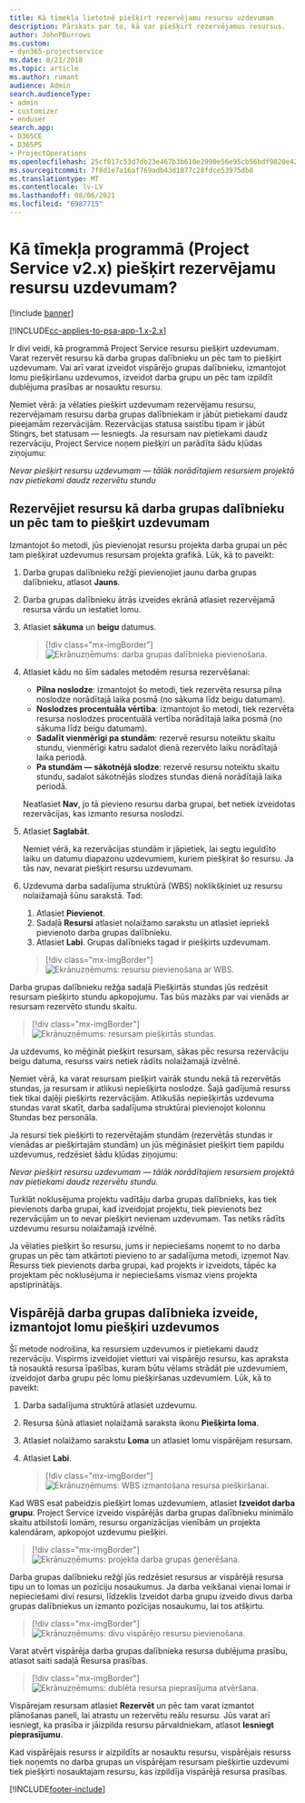 ```yaml
---
title: Kā tīmekļa lietotnē piešķirt rezervējamu resursu uzdevumam
description: Pārskats par to, kā var piešķirt rezervējamus resursus.
author: JohnPBurrows
ms.custom:
- dyn365-projectservice
ms.date: 8/21/2018
ms.topic: article
ms.author: rumant
audience: Admin
search.audienceType:
- admin
- customizer
- enduser
search.app:
- D365CE
- D365PS
- ProjectOperations
ms.openlocfilehash: 25cf017c53d7db23e467b3b610e2990e56e95cb56bdf9820e427dfeeeb979637
ms.sourcegitcommit: 7f8d1e7a16af769adb43d1877c28fdce53975db8
ms.translationtype: MT
ms.contentlocale: lv-LV
ms.lasthandoff: 08/06/2021
ms.locfileid: "6987715"
---
```

# <a name="how-do-i-assign-a-bookable-resource-to-a-task-in-the-web-app-project-service-app-v2x"></a>Kā tīmekļa programmā (Project Service v2.x) piešķirt rezervējamu resursu uzdevumam?

[!include [banner](../includes/psa-now-project-operations.md)]

[!INCLUDE[cc-applies-to-psa-app-1.x-2.x](../includes/cc-applies-to-psa-app-1x-2x.md)]

Ir divi veidi, kā programmā Project Service resursu piešķirt uzdevumam. Varat rezervēt resursu kā darba grupas dalībnieku un pēc tam to piešķirt uzdevumam. Vai arī varat izveidot vispārējo grupas dalībnieku, izmantojot lomu piešķiršanu uzdevumos, izveidot darba grupu un pēc tam izpildīt dublējuma prasības ar nosauktu resursu.

Ņemiet vērā: ja vēlaties piešķirt uzdevumam rezervējamu resursu, rezervējamam resursu darba grupas dalībniekam ir jābūt pietiekami daudz pieejamām rezervācijām. Rezervācijas statusa saistību tipam ir jābūt Stingrs, bet statusam — Iesniegts. Ja resursam nav pietiekami daudz rezervāciju, Project Service noņem piešķiri un parādīta šādu kļūdas ziņojumu:

*Nevar piešķirt resursu uzdevumam — tālāk norādītajiem resursiem projektā nav pietiekami daudz rezervētu stundu*

## <a name="book-a-resource-as-a-team-member-and-then-assign-the-resource-to-a-task"></a>Rezervējiet resursu kā darba grupas dalībnieku un pēc tam to piešķirt uzdevumam

Izmantojot šo metodi, jūs pievienojat resursu projekta darba grupai un pēc tam piešķirat uzdevumus resursam projekta grafikā. Lūk, kā to paveikt:
1.  Darba grupas dalībnieku režģī pievienojiet jaunu darba grupas dalībnieku, atlasot **Jauns**.
2.  Darba grupas dalībnieku ātrās izveides ekrānā atlasiet rezervējamā resursa vārdu un iestatiet lomu.
3.  Atlasiet **sākuma** un **beigu** datumus.

    > [!div class="mx-imgBorder"] 
    > ![Ekrānuzņēmums: darba grupas dalībnieka pievienošana.](media/FAQ-Resources-to-Tasks2-1.png "Ekrānuzņēmums: darba grupas dalībnieka pievienošana")
 
4.  Atlasiet kādu no šīm sadales metodēm resursa rezervēšanai:
    - **Pilna noslodze**: izmantojot šo metodi, tiek rezervēta resursa pilna noslodze norādītajā laika posmā (no sākuma līdz beigu datumam).
    - **Noslodzes procentuāla vērtība**: izmantojot šo metodi, tiek rezervēta resursa noslodzes procentuālā vertība norādītajā laika posmā (no sākuma līdz beigu datumam).
    - **Sadalīt vienmērīgi pa stundām**: rezervē resursu noteiktu skaitu stundu, vienmērīgi katru sadalot dienā rezervēto laiku norādītajā laika periodā.
    - **Pa stundām — sākotnējā slodze**: rezervē resursu noteiktu skaitu stundu, sadalot sākotnējās slodzes stundas dienā norādītajā laika periodā.

    Neatlasiet **Nav**, jo tā pievieno resursu darba grupai, bet netiek izveidotas rezervācijas, kas izmanto resursa noslodzi.
5.  Atlasiet **Saglabāt**.

    Ņemiet vērā, ka rezervācijas stundām ir jāpietiek, lai segtu ieguldīto laiku un datumu diapazonu uzdevumiem, kuriem piešķirat šo resursu. Ja tās nav, nevarat piešķirt resursu uzdevumam.

6.  Uzdevuma darba sadalījuma struktūrā (WBS) noklikšķiniet uz resursu nolaižamajā šūnu sarakstā. Tad: 

    1. Atlasiet **Pievienot**.
    2. Sadaļā **Resursi** atlasiet nolaižamo sarakstu un atlasiet iepriekš pievienoto darba grupas dalībnieku.
    3. Atlasiet **Labi**. Grupas dalībnieks tagad ir piešķirts uzdevumam.

    > [!div class="mx-imgBorder"] 
    > ![Ekrānuzņēmums: resursu pievienošana ar WBS.](media/FAQ-Resources-to-Tasks2-2.png "Ekrānuzņēmums: resursu pievienošana ar WBS")
 
Darba grupas dalībnieku režģa sadaļā Piešķirtās stundas jūs redzēsit resursam piešķirto stundu apkopojumu. Tas būs mazāks par vai vienāds ar resursam rezervēto stundu skaitu. 

> [!div class="mx-imgBorder"] 
> ![Ekrānuzņēmums: resursam piešķirtās stundas.](media/FAQ-Resources-to-Tasks2-3.png "Ekrānuzņēmums: resursam piešķirtās stundas")
 
Ja uzdevums, ko mēģināt piešķirt resursam, sākas pēc resursa rezervāciju beigu datuma, resurss vairs netiek rādīts nolaižamajā izvēlnē.

Ņemiet vērā, ka varat resursam piešķirt vairāk stundu nekā tā rezervētās stundas, ja resursam ir atlikusi nepiešķirta noslodze. Šajā gadījumā resurss tiek tikai daļēji piešķirts rezervācijām. Atlikušās nepiešķirtās uzdevuma stundas varat skatīt, darba sadalījuma struktūrai pievienojot kolonnu Stundas bez personāla.

Ja resursi tiek piešķirti to rezervētajām stundām (rezervētās stundas ir vienādas ar piešķirtajām stundām) un jūs mēģināsiet piešķirt tiem papildu uzdevumus, redzēsiet šādu kļūdas ziņojumu:

*Nevar piešķirt resursu uzdevumam — tālāk norādītajiem resursiem projektā nav pietiekami daudz rezervētu stundu.*

Turklāt noklusējuma projektu vadītāju darba grupas dalībnieks, kas tiek pievienots darba grupai, kad izveidojat projektu, tiek pievienots bez rezervācijām un to nevar piešķirt nevienam uzdevumam. Tas netiks rādīts uzdevumu resursu nolaižamajā izvēlnē.

Ja vēlaties piešķirt šo resursu, jums ir nepieciešams noņemt to no darba grupas un pēc tam atkārtoti pievieno to ar sadalījuma metodi, izņemot Nav. Resurss tiek pievienots darba grupai, kad projekts ir izveidots, tāpēc ka projektam pēc noklusējuma ir nepieciešams vismaz viens projekta apstiprinātājs.

## <a name="create-a-generic-team-member-through-role-assignment-on-tasks"></a>Vispārējā darba grupas dalībnieka izveide, izmantojot lomu piešķiri uzdevumos

Šī metode nodrošina, ka resursiem uzdevumos ir pietiekami daudz rezervāciju. Vispirms izveidojiet vietturi vai vispārējo resursu, kas apraksta tā nosauktā resursa īpašības, kuram būtu vēlams strādāt pie uzdevumiem, izveidojot darba grupu pēc lomu piešķiršanas uzdevumiem. Lūk, kā to paveikt:

1. Darba sadalījuma struktūrā atlasiet uzdevumu.
2. Resursa šūnā atlasiet nolaižamā saraksta ikonu **Piešķirta loma**.
3. Atlasiet nolaižamo sarakstu **Loma** un atlasiet lomu vispārējam resursam.
4. Atlasiet **Labi**.

    > [!div class="mx-imgBorder"] 
    > ![Ekrānuzņēmums: WBS izmantošana resursa piešķiršanai.](media/FAQ-Resources-to-Tasks2-4.png "Ekrānuzņēmums: WBS izmantošana resursa piešķiršanai")
 
Kad WBS esat pabeidzis piešķirt lomas uzdevumiem, atlasiet **Izveidot darba grupu**. Project Service izveido vispārējās darba grupas dalībnieku minimālo skaitu atbilstoši lomām, resursu organizācijas vienībām un projekta kalendāram, apkopojot uzdevumu piešķiri.

> [!div class="mx-imgBorder"] 
> ![Ekrānuzņēmums: projekta darba grupas ģenerēšana.](media/FAQ-Resources-to-Tasks2-5.png "Ekrānuzņēmums: projekta komandas ģenerēšana")
 
Darba grupas dalībnieku režģī jūs redzēsiet resursus ar vispārējā resursa tipu un to lomas un pozīciju nosaukumus. Ja darba veikšanai vienai lomai ir nepieciešami divi resursi, līdzeklis Izveidot darba grupu izveido divus darba grupas dalībniekus un izmanto pozīcijas nosaukumu, lai tos atšķirtu.

> [!div class="mx-imgBorder"] 
> ![Ekrānuzņēmums: divu vispārējo resursu pievienošana.](media/FAQ-Resources-to-Tasks2-6.png "Ekrānuzņēmums: divu vispārējo resursu pievienošana")
 
Varat atvērt vispārēja darba grupas dalībnieka resursa dublējuma prasību, atlasot saiti sadaļā Resursa prasības.

> [!div class="mx-imgBorder"] 
> ![Ekrānuzņēmums: dublēta resursa pieprasījuma atvēršana.](media/FAQ-Resources-to-Tasks2-7.png "Ekrānuzņēmums: dublēta resursa pieprasījuma atvēršana")

Vispārejam resursam atlasiet **Rezervēt** un pēc tam varat izmantot plānošanas paneli, lai atrastu un rezervētu reālu resursu. Jūs varat arī iesniegt, ka prasība ir jāizpilda resursu pārvaldniekam, atlasot **Iesniegt pieprasījumu**.

Kad vispārējais resurss ir aizpildīts ar nosauktu resursu, vispārējais resurss tiek noņemts no darba grupas un vispārējam resursam piešķirtie uzdevumi tiek piešķirti nosauktajam resursu, kas izpildīja vispārējā resursa prasības.
 



[!INCLUDE[footer-include](../includes/footer-banner.md)]